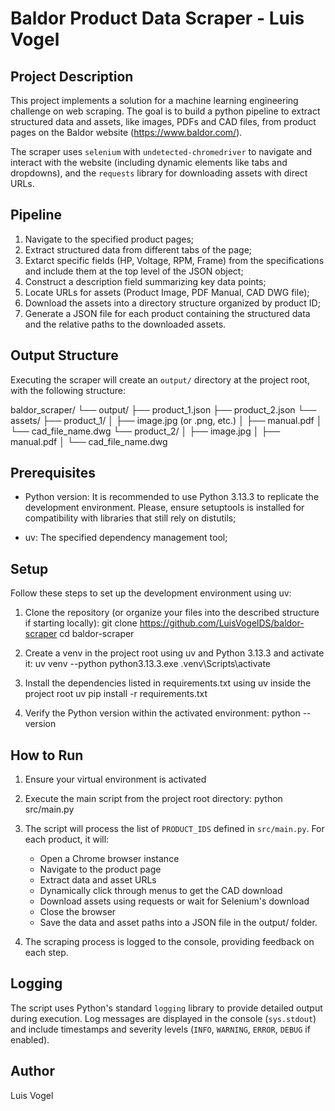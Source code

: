 # Baldor Product Data Scraper - Luis Vogel

## Project Description

This project implements a solution for a machine learning engineering challenge on web scraping. The goal is to build a python pipeline to extract structured data and assets, like images, PDFs and CAD files, from product pages on the Baldor website (https://www.baldor.com/).

The scraper uses `selenium` with `undetected-chromedriver` to navigate and interact with the website (including dynamic elements like tabs and dropdowns), and the `requests` library for downloading assets with direct URLs.

## Pipeline

1.  Navigate to the specified product pages;
2.  Extract structured data from different tabs of the page;
3.  Extarct specific fields (HP, Voltage, RPM, Frame) from the specifications and include them at the top level of the JSON object;
4.  Construct a description field summarizing key data points;
5.  Locate URLs for assets (Product Image, PDF Manual, CAD DWG file);
6.  Download the assets into a directory structure organized by product ID;
7.  Generate a JSON file for each product containing the structured data and the relative paths to the downloaded assets.

## Output Structure

Executing the scraper will create an `output/` directory at the project root, with the following structure:

baldor_scraper/
└── output/
├── product_1.json
├── product_2.json
└── assets/
├── product_1/
│ ├── image.jpg (or .png, etc.)
│ ├── manual.pdf
│ └── cad_file_name.dwg
└── product_2/
│ ├── image.jpg
│ ├── manual.pdf
│ └── cad_file_name.dwg


## Prerequisites
- Python version: It is recommended to use Python 3.13.3 to replicate the development environment. Please, ensure setuptools is installed for compatibility with libraries that still rely on distutils;

- uv: The specified dependency management tool;

## Setup

Follow these steps to set up the development environment using uv:

1.  Clone the repository (or organize your files into the described structure if starting locally):
    git clone https://github.com/LuisVogelDS/baldor-scraper
    cd baldor-scraper

2.  Create a venv in the project root using uv and Python 3.13.3 and activate it:
    uv venv --python python3.13.3.exe
    .venv\Scripts\activate

3.  Install the dependencies listed in requirements.txt using uv inside the project root
    uv pip install -r requirements.txt

4.  Verify the Python version within the activated environment:
    python --version

## How to Run

1.  Ensure your virtual environment is activated

2.  Execute the main script from the project root directory:
    python src/main.py

3.  The script will process the list of `PRODUCT_IDS` defined in `src/main.py`. For each product, it will:
    *   Open a Chrome browser instance
    *   Navigate to the product page
    *   Extract data and asset URLs
    *   Dynamically click through menus to get the CAD download
    *   Download assets using requests or wait for Selenium's download
    *   Close the browser
    *   Save the data and asset paths into a JSON file in the output/ folder.

4.  The scraping process is logged to the console, providing feedback on each step.

## Logging

The script uses Python's standard `logging` library to provide detailed output during execution. Log messages are displayed in the console (`sys.stdout`) and include timestamps and severity levels (`INFO`, `WARNING`, `ERROR`, `DEBUG` if enabled).

## Author

Luis Vogel